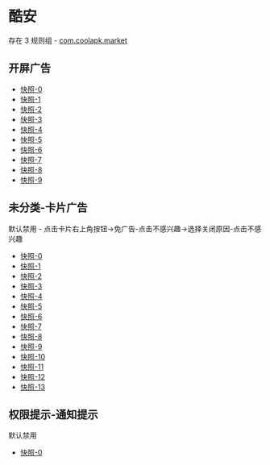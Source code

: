 # 酷安

存在 3 规则组 - [com.coolapk.market](/src/apps/com.coolapk.market.ts)

## 开屏广告

- [快照-0](https://i.gkd.li/i/12503773)
- [快照-1](https://i.gkd.li/i/13247610)
- [快照-2](https://i.gkd.li/i/13264779)
- [快照-3](https://i.gkd.li/i/12917990)
- [快照-4](https://i.gkd.li/i/13211392)
- [快照-5](https://i.gkd.li/i/13247733)
- [快照-6](https://i.gkd.li/i/13247782)
- [快照-7](https://i.gkd.li/i/13296816)
- [快照-8](https://i.gkd.li/i/13826359)
- [快照-9](https://i.gkd.li/i/13827095)

## 未分类-卡片广告

默认禁用 - 点击卡片右上角按钮->免广告-点击不感兴趣->选择关闭原因-点击不感兴趣

- [快照-0](https://i.gkd.li/i/12707506)
- [快照-1](https://i.gkd.li/i/12642094)
- [快照-2](https://i.gkd.li/i/12642148)
- [快照-3](https://i.gkd.li/i/12774771)
- [快照-4](https://i.gkd.li/i/13257987)
- [快照-5](https://i.gkd.li/i/12707509)
- [快照-6](https://i.gkd.li/i/12642132)
- [快照-7](https://i.gkd.li/i/12642155)
- [快照-8](https://i.gkd.li/i/12774753)
- [快照-9](https://i.gkd.li/i/12472633)
- [快照-10](https://i.gkd.li/i/12655713)
- [快照-11](https://i.gkd.li/i/12660759)
- [快照-12](https://i.gkd.li/i/12706437)
- [快照-13](https://i.gkd.li/i/13786886)

## 权限提示-通知提示

默认禁用

- [快照-0](https://i.gkd.li/i/13296465)
